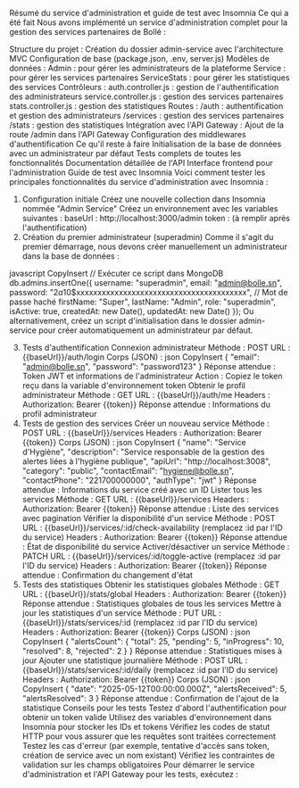 Résumé du service d'administration et guide de test avec Insomnia
Ce qui a été fait
Nous avons implémenté un service d'administration complet pour la gestion des services partenaires de Bollé :

Structure du projet :
Création du dossier admin-service avec l'architecture MVC
Configuration de base (package.json, .env, server.js)
Modèles de données :
Admin : pour gérer les administrateurs de la plateforme
Service : pour gérer les services partenaires
ServiceStats : pour gérer les statistiques des services
Contrôleurs :
auth.controller.js : gestion de l'authentification des administrateurs
service.controller.js : gestion des services partenaires
stats.controller.js : gestion des statistiques
Routes :
/auth : authentification et gestion des administrateurs
/services : gestion des services partenaires
/stats : gestion des statistiques
Intégration avec l'API Gateway :
Ajout de la route /admin dans l'API Gateway
Configuration des middlewares d'authentification
Ce qu'il reste à faire
Initialisation de la base de données avec un administrateur par défaut
Tests complets de toutes les fonctionnalités
Documentation détaillée de l'API
Interface frontend pour l'administration
Guide de test avec Insomnia
Voici comment tester les principales fonctionnalités du service d'administration avec Insomnia :

1. Configuration initiale
Créez une nouvelle collection dans Insomnia nommée "Admin Service"
Créez un environnement avec les variables suivantes :
baseUrl : http://localhost:3000/admin
token : (à remplir après l'authentification)
2. Création du premier administrateur (superadmin)
Comme il s'agit du premier démarrage, nous devons créer manuellement un administrateur dans la base de données :

javascript
CopyInsert
// Exécuter ce script dans MongoDB
db.admins.insertOne({
  username: "superadmin",
  email: "admin@bolle.sn",
  password: "$2a$10$xxxxxxxxxxxxxxxxxxxxxxxxxxxxxxxxxxxxxxxx", // Mot de passe haché
  firstName: "Super",
  lastName: "Admin",
  role: "superadmin",
  isActive: true,
  createdAt: new Date(),
  updatedAt: new Date()
});
Ou alternativement, créez un script d'initialisation dans le dossier admin-service pour créer automatiquement un administrateur par défaut.

3. Tests d'authentification
Connexion administrateur
Méthode : POST
URL : {{baseUrl}}/auth/login
Corps (JSON) :
json
CopyInsert
{
  "email": "admin@bolle.sn",
  "password": "password123"
}
Réponse attendue : Token JWT et informations de l'administrateur
Action : Copiez le token reçu dans la variable d'environnement token
Obtenir le profil administrateur
Méthode : GET
URL : {{baseUrl}}/auth/me
Headers : Authorization: Bearer {{token}}
Réponse attendue : Informations du profil administrateur
4. Tests de gestion des services
Créer un nouveau service
Méthode : POST
URL : {{baseUrl}}/services
Headers : Authorization: Bearer {{token}}
Corps (JSON) :
json
CopyInsert
{
  "name": "Service d'Hygiène",
  "description": "Service responsable de la gestion des alertes liées à l'hygiène publique",
  "apiUrl": "http://localhost:3008",
  "category": "public",
  "contactEmail": "hygiene@bolle.sn",
  "contactPhone": "221700000000",
  "authType": "jwt"
}
Réponse attendue : Informations du service créé avec un ID
Lister tous les services
Méthode : GET
URL : {{baseUrl}}/services
Headers : Authorization: Bearer {{token}}
Réponse attendue : Liste des services avec pagination
Vérifier la disponibilité d'un service
Méthode : POST
URL : {{baseUrl}}/services/:id/check-availability (remplacez :id par l'ID du service)
Headers : Authorization: Bearer {{token}}
Réponse attendue : État de disponibilité du service
Activer/désactiver un service
Méthode : PATCH
URL : {{baseUrl}}/services/:id/toggle-active (remplacez :id par l'ID du service)
Headers : Authorization: Bearer {{token}}
Réponse attendue : Confirmation du changement d'état
5. Tests des statistiques
Obtenir les statistiques globales
Méthode : GET
URL : {{baseUrl}}/stats/global
Headers : Authorization: Bearer {{token}}
Réponse attendue : Statistiques globales de tous les services
Mettre à jour les statistiques d'un service
Méthode : PUT
URL : {{baseUrl}}/stats/services/:id (remplacez :id par l'ID du service)
Headers : Authorization: Bearer {{token}}
Corps (JSON) :
json
CopyInsert
{
  "alertsCount": {
    "total": 25,
    "pending": 5,
    "inProgress": 10,
    "resolved": 8,
    "rejected": 2
  }
}
Réponse attendue : Statistiques mises à jour
Ajouter une statistique journalière
Méthode : POST
URL : {{baseUrl}}/stats/services/:id/daily (remplacez :id par l'ID du service)
Headers : Authorization: Bearer {{token}}
Corps (JSON) :
json
CopyInsert
{
  "date": "2025-05-12T00:00:00.000Z",
  "alertsReceived": 5,
  "alertsResolved": 3
}
Réponse attendue : Confirmation de l'ajout de la statistique
Conseils pour les tests
Testez d'abord l'authentification pour obtenir un token valide
Utilisez des variables d'environnement dans Insomnia pour stocker les IDs et tokens
Vérifiez les codes de statut HTTP pour vous assurer que les requêtes sont traitées correctement
Testez les cas d'erreur (par exemple, tentative d'accès sans token, création de service avec un nom existant)
Vérifiez les contraintes de validation sur les champs obligatoires
Pour démarrer le service d'administration et l'API Gateway pour les tests, exécutez :